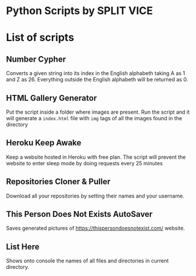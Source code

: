 # Python Scripts by SPLIT VICE

# List of scripts

## Number Cypher
Converts a given string into its index in the English alphabeth taking A as 1 and Z as 26. Everything outside the English alphabeth will be returned as 0.

## HTML Gallery Generator
Put the script inside a folder where images are present. Run the script and it will generate a `index.html` file with `img` tags of all the images found in the directory

## Heroku Keep Awake
Keep a website hosted in Heroku with free plan. The script will prevent the website to enter sleep mode by doing requests every 25 minutes

## Repositories Cloner & Puller
Download all your repositories by setting their names and your username.

## This Person Does Not Exists AutoSaver
Saves generated pictures of https://thispersondoesnotexist.com/ website.

## List Here
Shows onto console the names of all files and directories in current directory.